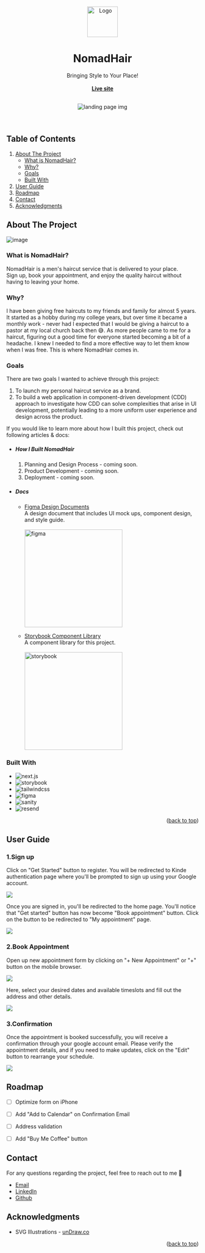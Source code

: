 <a name="readme-top"></a>
<!-- PROJECT LOGO -->
<br />
<div align="center">
  <a href="https://github.com/othneildrew/Best-README-Template">
    <img src="https://github.com/tnamdevnote/nomadhair/assets/44216709/cbdaba1e-7cc6-446e-bc51-bdb143f551ab" alt="Logo" width="80" height="80">
  </a>


  <h1 align="center">NomadHair</h1>

  <p align="center">
    Bringing Style to Your Place!
    <br />
    <br />
    <a href="https://nomadhair.co"><strong>Live site</strong></a>
    <br />
    <br />
  </p>
  <div align="center">
    <img src="https://github.com/tnamdevnote/nomadhair/assets/44216709/aa0bcdca-8b8c-4e32-b660-36de81cc1814" alt="landing page img"/>
  </div>
</div>

<br />
<br />


<!-- TABLE OF CONTENTS -->
## Table of Contents
  <ol>
    <li>
      <a href="#about-the-project">About The Project</a>
      <ul>
        <li><a href="#what-is-nomadhair">What is NomadHair?</a></li>
        <li><a href="#why">Why?</a></li>
        <li><a href="#goals">Goals</a></li>
        <li><a href="#built-with">Built With</a></li>
      </ul>
    </li>
    <li><a href="#user-guide">User Guide</a></li>
    <li><a href="#roadmap">Roadmap</a></li>
    <li><a href="#contact">Contact</a></li>
    <li><a href="#acknowledgments">Acknowledgments</a></li>
  </ol>



<!-- ABOUT THE PROJECT -->
## About The Project

![image](https://github.com/tnamdevnote/nomadhair/assets/44216709/7a00dc7a-372e-4030-a0c4-73f58a8de38b)

### What is NomadHair?

NomadHair is a men's haircut service that is delivered to your place.</br>
Sign up, book your appointment, and enjoy the quality haircut without having to leaving your home.

### Why?
I have been giving free haircuts to my friends and family for almost 5 years. It started as a hobby during my college years, but over time it became a monthly work - never had I expected that I would be giving a haircut to a pastor at my local church back then 😅. As more people came to me for a haircut, figuring out a good time for everyone started becoming a bit of a headache. I knew I needed to find a more effective way to let them know when I was free. This is where NomadHair comes in.

### Goals
There are two goals I wanted to achieve through this project:
1. To launch my personal haircut service as a brand.
2. To build a web application in component-driven development (CDD) approach to investigate how CDD can solve complexities that arise in UI development, potentially leading to a more uniform user experience and design across the product.

If you would like to learn more about how I built this project, check out following articles & docs:
* ##### How I Built NomadHair
  1. Planning and Design Process - coming soon.
  2. Product Development - coming soon.
  3. Deployment - coming soon.

* ##### Docs
  * [Figma Design Documents](https://www.figma.com/design/cURR8cW2EUkTgpHLf5RiVW/NomadHair?node-id=1506%3A3194&t=hWKvw14LmD6E2GKy-1)
    <br />
    A design document that includes UI mock ups, component design, and style guide.
    <br />
  <br> <img src="https://github.com/tnamdevnote/nomadhair/assets/44216709/0475d331-4972-4fbb-b95b-ceb63c60106d" width="256" alt="figma" />
  
  * [Storybook Component Library](https://65f86d160015b8443704c163-ojovnerorg.chromatic.com/?path=/docs/atoms-avatar--docs)
    <br />
    A component library for this project.
    <br />
  <br> <img src="https://github.com/tnamdevnote/nomadhair/assets/44216709/bd5222ba-8371-4222-bcd5-f153e4907fac" width="256" alt="storybook" /> 

### Built With

* <img src="https://img.shields.io/badge/next.js-333333?style=for-the-badge&logo=nextdotjs&logoColor=white" alt='next.js'/>
* <img src="https://img.shields.io/badge/Storybook-333333?style=for-the-badge&logo=storybook" alt='storybook'/>
* <img src="https://img.shields.io/badge/TailwindCSS-333333?style=for-the-badge&logo=tailwindcss" alt='tailwindcss'/>
* <img src="https://img.shields.io/badge/Figma-333333?style=for-the-badge&logo=figma" alt='figma'/>
* <img src="https://img.shields.io/badge/Sanity-333333?style=for-the-badge&logo=sanity" alt='sanity'/>
* <img src="https://img.shields.io/badge/Resend-333333?style=for-the-badge&logo=resend" alt='resend'/>

<p align="right">(<a href="#readme-top">back to top</a>)</p>


<!-- USAGE EXAMPLES -->
## User Guide

### 1.Sign up
Click on "Get Started" button to register. You will be redirected to Kinde authentication page where you'll be prompted to sign up using your Google account.

<img src="https://github.com/tnamdevnote/nomadhair/assets/44216709/ac017587-faa6-4f15-9735-e8ad8e9eb583" />

Once you are signed in, you'll be redirected to the home page. You'll notice that "Get started" button has now become "Book appointment" button. Click on the button to be redirected to "My appointment" page.

<img src="https://github.com/tnamdevnote/nomadhair/assets/44216709/fa5d9eba-f6f5-4238-bbae-131e15a18c5e" />

### 2.Book Appointment
Open up new appointment form by clicking on "+ New Appointment" or "+" button on the mobile browser.

<img src="https://github.com/tnamdevnote/nomadhair/assets/44216709/9ddb6b2b-b436-402f-bcfb-f1ef5afa6344" />

Here, select your desired dates and available timeslots and fill out the address and other details.

<img src="https://github.com/tnamdevnote/nomadhair/assets/44216709/828b95e4-6cfa-4a1f-8c8c-07fed42d3b87" />

### 3.Confirmation
Once the appointment is booked successfully, you will receive a confirmation through your google account email. Please verify the appointment details, and if you need to make updates, click on the "Edit" button to rearrange your schedule.

<img src="https://github.com/tnamdevnote/nomadhair/assets/44216709/9706431c-b59e-4cda-ab66-758d7bbefe95" />


<!-- ROADMAP -->
## Roadmap

- [ ] Optimize form on iPhone
- [ ] Add "Add to Calendar" on Confirmation Email
- [ ] Address validation
- [ ] Add "Buy Me Coffee" button


<!-- CONTACT -->
## Contact
For any questions regarding the project, feel free to reach out to me 🙂

* [Email](luke.tb.nam@outlook.com)
* [LinkedIn](https://www.linkedin.com/in/luke-tb-nam/)
* [Github](https://github.com/tnamdevnote)



<!-- ACKNOWLEDGMENTS -->
## Acknowledgments

* SVG Illustrations - [unDraw.co](https://undraw.co)

<p align="right">(<a href="#readme-top">back to top</a>)</p>


